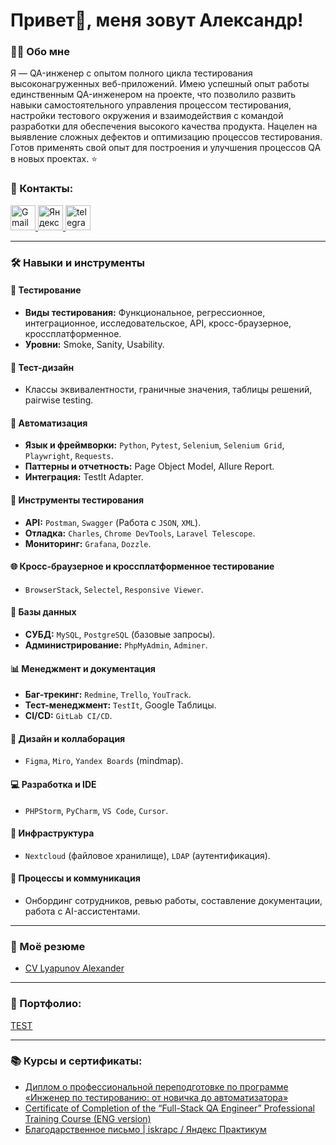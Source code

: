 # Привет👋, меня зовут Александр!

### 👨‍💻 Обо мне

Я — QA-инженер с опытом полного цикла тестирования высоконагруженных веб-приложений.  Имею успешный опыт работы единственным QA-инженером на проекте, что позволило развить навыки самостоятельного управления процессом тестирования, настройки тестового окружения и взаимодействия с командой разработки для обеспечения высокого качества продукта. Нацелен на выявление сложных дефектов и оптимизацию процессов тестирования. Готов применять свой опыт для построения и улучшения процессов QA в новых проектах. ⭐

### 🤝 Контакты:
  <div id="badges">
    <a href="mailto:lyapunovqa@gmail.com" target="_blank">
      <img src="https://cdn-icons-png.flaticon.com/128/5968/5968534.png" width="40" height="40" alt="Gmail" />
    </a>
    <a href="mailto:lagrand1@yandex.ru" target="_blank">
      <img src="https://upload.wikimedia.org/wikipedia/commons/5/55/Yandex_Mail_icon.svg" width="40" height="40" alt="Яндекс почта" />
    </a>     
    <a href="https://t.me/LyapunovQA" target="_blank">
      <img src="https://cdn-icons-png.flaticon.com/512/2111/2111646.png" width="40" height="40" alt="telegram" />
    </a>
  </div>


---

### 🛠 Навыки и инструменты

#### 🧪 Тестирование
- **Виды тестирования:** Функциональное, регрессионное, интеграционное, исследовательское, API, кросс-браузерное, кроссплатформенное.
- **Уровни:** Smoke, Sanity, Usability.

#### 🎯 Тест-дизайн
- Классы эквивалентности, граничные значения, таблицы решений, pairwise testing.

#### 🤖 Автоматизация
- **Язык и фреймворки:** `Python`, `Pytest`, `Selenium`, `Selenium Grid`, `Playwright`, `Requests`.
- **Паттерны и отчетность:** Page Object Model, Allure Report.
- **Интеграция:** TestIt Adapter.

#### 🔧 Инструменты тестирования
- **API:** `Postman`, `Swagger` (Работа с `JSON`, `XML`).
- **Отладка:** `Charles`, `Chrome DevTools`, `Laravel Telescope`.
- **Мониторинг:** `Grafana`, `Dozzle`.

#### 🌐 Кросс-браузерное и кроссплатформенное тестирование
- `BrowserStack`, `Selectel`, `Responsive Viewer`.

#### 💾 Базы данных
- **СУБД:** `MySQL`, `PostgreSQL` (базовые запросы).
- **Администрирование:** `PhpMyAdmin`, `Adminer`.

#### 📊 Менеджмент и документация
- **Баг-трекинг:** `Redmine`, `Trello`, `YouTrack`.
- **Тест-менеджмент:** `TestIt`, Google Таблицы.
- **CI/CD:** `GitLab CI/CD`.

#### 🎨 Дизайн и коллаборация
- `Figma`, `Miro`, `Yandex Boards` (mindmap).

#### 💻 Разработка и IDE
- `PHPStorm`, `PyCharm`, `VS Code`, `Cursor`.

#### 🔐 Инфраструктура
- `Nextcloud` (файловое хранилище), `LDAP` (аутентификация).

#### 🤝 Процессы и коммуникация
- Онбординг сотрудников, ревью работы, составление документации, работа с AI-ассистентами.

----

### 📄 Моё резюме
- [CV Lyapunov Alexander]()

----

### 📁 Портфолио:

<div>

[TEST]()  

</div>

----

### 📚 Курсы и сертификаты:

- <a href="https://github.com/Alexander-Lyapunov/Alexander-Lyapunov/blob/main/Certificates/Я_Диплом_RU_Ляпунов.pdf" target="_blank">Диплом о профессиональной переподготовке по программе «Инженер по тестированию: от новичка до автоматизатора»</a>
- <a href="https://github.com/Alexander-Lyapunov/Alexander-Lyapunov/blob/main/Certificates/Я_Сertificate_ENG_Ляпунов.pdf" target="_blank">Certificate of Completion of the “Full-Stack QA Engineer” Professional Training Course (ENG version)</a>
- <a href="https://github.com/Alexander-Lyapunov/Alexander-Lyapunov/blob/main/Certificates/Благодарственное%20письмо%20Ляпунов%20Александр.pdf" target="_blank">Благодарственное письмо | iskrapc / Яндекс Практикум</a>
